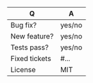 | Q             | A
| ------------- | ---
| Bug fix?      | yes/no
| New feature?  | yes/no
| Tests pass?   | yes/no
| Fixed tickets | #... <!-- #-prefixed issue number(s), if any -->
| License       | MIT

<!--
- Please fill in this template according to the PR you're about to submit.
- Replace this comment by a description of what your PR is solving.
-->
